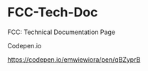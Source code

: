 # FCC-Tech-Doc
FCC: Technical Documentation Page

Codepen.io

https://codepen.io/emwiewiora/pen/qBZyprB
